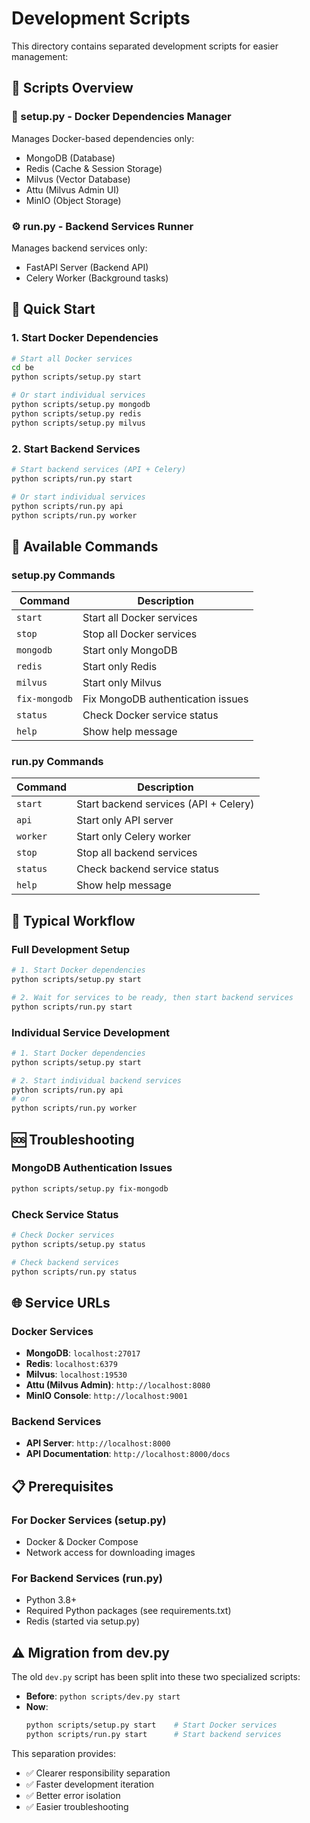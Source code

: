 # Development Scripts

This directory contains separated development scripts for easier management:

## 📁 Scripts Overview

### 🐳 setup.py - Docker Dependencies Manager
Manages Docker-based dependencies only:
- MongoDB (Database)
- Redis (Cache & Session Storage)  
- Milvus (Vector Database)
- Attu (Milvus Admin UI)
- MinIO (Object Storage)

### ⚙️ run.py - Backend Services Runner
Manages backend services only:
- FastAPI Server (Backend API)
- Celery Worker (Background tasks)

## 🚀 Quick Start

### 1. Start Docker Dependencies
```bash
# Start all Docker services
cd be
python scripts/setup.py start

# Or start individual services
python scripts/setup.py mongodb
python scripts/setup.py redis
python scripts/setup.py milvus
```

### 2. Start Backend Services
```bash
# Start backend services (API + Celery)
python scripts/run.py start

# Or start individual services
python scripts/run.py api
python scripts/run.py worker
```

## 🔧 Available Commands

### setup.py Commands
| Command | Description |
|---------|-------------|
| `start` | Start all Docker services |
| `stop` | Stop all Docker services |
| `mongodb` | Start only MongoDB |
| `redis` | Start only Redis |
| `milvus` | Start only Milvus |
| `fix-mongodb` | Fix MongoDB authentication issues |
| `status` | Check Docker service status |
| `help` | Show help message |

### run.py Commands
| Command | Description |
|---------|-------------|
| `start` | Start backend services (API + Celery) |
| `api` | Start only API server |
| `worker` | Start only Celery worker |
| `stop` | Stop all backend services |
| `status` | Check backend service status |
| `help` | Show help message |

## 🔄 Typical Workflow

### Full Development Setup
```bash
# 1. Start Docker dependencies
python scripts/setup.py start

# 2. Wait for services to be ready, then start backend services
python scripts/run.py start
```

### Individual Service Development
```bash
# 1. Start Docker dependencies
python scripts/setup.py start

# 2. Start individual backend services
python scripts/run.py api
# or
python scripts/run.py worker
```

## 🆘 Troubleshooting

### MongoDB Authentication Issues
```bash
python scripts/setup.py fix-mongodb
```

### Check Service Status
```bash
# Check Docker services
python scripts/setup.py status

# Check backend services
python scripts/run.py status
```

## 🌐 Service URLs

### Docker Services
- **MongoDB**: `localhost:27017`
- **Redis**: `localhost:6379`
- **Milvus**: `localhost:19530`
- **Attu (Milvus Admin)**: `http://localhost:8080`
- **MinIO Console**: `http://localhost:9001`

### Backend Services
- **API Server**: `http://localhost:8000`
- **API Documentation**: `http://localhost:8000/docs`

## 📋 Prerequisites

### For Docker Services (setup.py)
- Docker & Docker Compose
- Network access for downloading images

### For Backend Services (run.py)
- Python 3.8+
- Required Python packages (see requirements.txt)
- Redis (started via setup.py)

## ⚠️ Migration from dev.py

The old `dev.py` script has been split into these two specialized scripts:

- **Before**: `python scripts/dev.py start` 
- **Now**: 
  ```bash
  python scripts/setup.py start    # Start Docker services
  python scripts/run.py start      # Start backend services
  ```

This separation provides:
- ✅ Clearer responsibility separation
- ✅ Faster development iteration
- ✅ Better error isolation
- ✅ Easier troubleshooting
